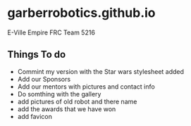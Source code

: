 # garberrobotics.github.io
E-Ville Empire FRC Team 5216


## Things To do
* Commint my version with the Star wars stylesheet added
* Add our Sponsors
* Add our mentors with pictures and contact info
* Do somthing with the gallery
* add pictures of old robot and there name
* add the awards that we have won
* add favicon
